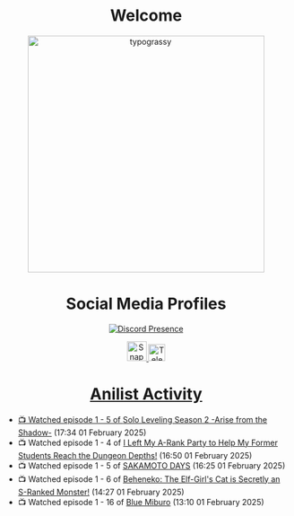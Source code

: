 <div align="center">

# Welcome
<a href="https://github.com/kawarimidoll/typograssy">
    <img alt="typograssy" src="https://typograssy.deno.dev/api?text=%E3%82%88%E3%81%86%E3%81%93%E3%81%9D%E3%81%BF%E3%81%AA%E3%81%95%E3%82%93%20-%20Sheby--&&l0=none&l1=82d9d0&l2=027353&l3=038c4c&l4=01402e&bg=none&frame=none&speed=100&comment=" width="421.99">
</a>

</div>

<div align="center">

# Social Media Profiles

[![Discord Presence](https://lanyard.cnrad.dev/api/612532963938271232)](https://discord.com/users/612532963938271232)


<a href="https://www.snapchat.com/add/a.sheby" title="Snapchat Profile">
    <img src="https://www.freepnglogos.com/uploads/snapchat-logo-png-0.png" width="35" alt="Snapchat Logo" />


<a href="https://t.me/ASheby" title="Telegram Profile">
    <img src="https://www.freepnglogos.com/uploads/telegram-logo-png-0.png" width="30" alt="Telegram Logo" />


</div>

<div align="center">

# Anilist Activity

</div>

<!-- ANILIST_ACTIVITY:start -->

-   📺 Watched episode 1 - 5 of [Solo Leveling Season 2 -Arise from the Shadow-](https://anilist.co/anime/176496) (17:34 01 February 2025)
-   📺 Watched episode 1 - 4 of [I Left My A-Rank Party to Help My Former Students Reach the Dungeon Depths!](https://anilist.co/anime/180812) (16:50 01 February 2025)
-   📺 Watched episode 1 - 5 of [SAKAMOTO DAYS](https://anilist.co/anime/177709) (16:25 01 February 2025)
-   📺 Watched episode 1 - 6 of [Beheneko: The Elf-Girl's Cat is Secretly an S-Ranked Monster!](https://anilist.co/anime/176158) (14:27 01 February 2025)
-   📺 Watched episode 1 - 16 of [Blue Miburo](https://anilist.co/anime/169258) (13:10 01 February 2025)

<!-- ANILIST_ACTIVITY:end -->

